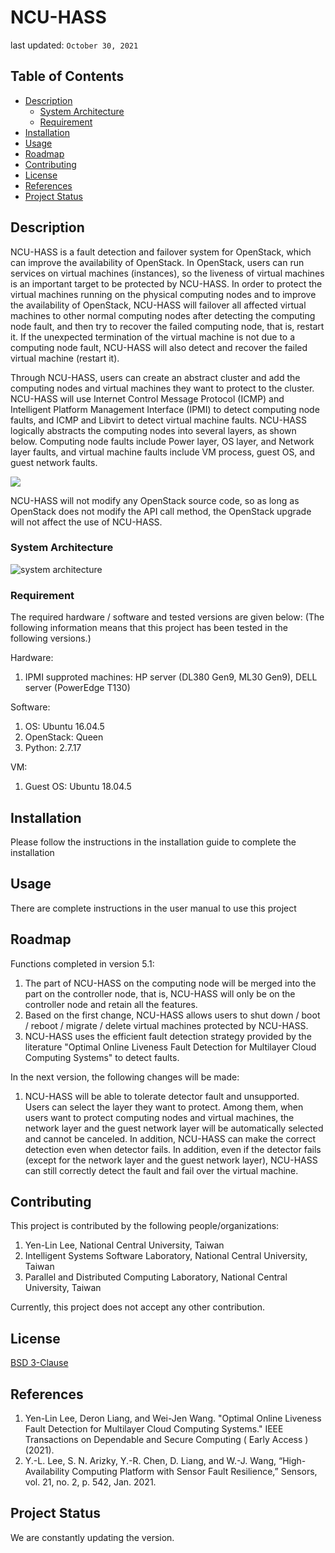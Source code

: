 
NCU-HASS
===
last updated: `October 30, 2021`

## Table of Contents

* [Description](#Description)
  * [System Architecture](#System-Architecture)
  * [Requirement](#Requirement)
* [Installation](#Installation)
* [Usage](#Usage)
* [Roadmap](#Roadmap)
* [Contributing](#Contributing)
* [License](#License)
* [References](#References)
* [Project Status](#Project-Status)

## Description
NCU-HASS is a fault detection and failover system for OpenStack, which can improve the availability of OpenStack. In OpenStack, users can run services on virtual machines (instances), so the liveness of virtual machines is an important target to be protected by NCU-HASS. In order to protect the virtual machines running on the physical computing nodes and to improve the availability of OpenStack, NCU-HASS will failover all affected virtual machines to other normal computing nodes after detecting the computing node fault, and then try to recover the failed computing node, that is, restart it. If the unexpected termination of the virtual machine is not due to a computing node fault, NCU-HASS will also detect and recover the failed virtual machine (restart it).

Through NCU-HASS, users can create an abstract cluster and add the computing nodes and virtual machines they want to protect to the cluster. NCU-HASS will use Internet Control Message Protocol (ICMP) and Intelligent Platform Management Interface (IPMI) to detect computing node faults, and ICMP and Libvirt to detect virtual machine faults. NCU-HASS logically abstracts the computing nodes into several layers, as shown below. Computing node faults include Power layer, OS layer, and Network layer faults, and virtual machine faults include VM process, guest OS, and guest network faults.

![](https://i.imgur.com/8S3YUAt.png)

NCU-HASS will not modify any OpenStack source code, so as long as OpenStack does not modify the API call method, the OpenStack upgrade will not affect the use of NCU-HASS.

### System Architecture
![system architecture](doc/picture/system\%20architecture.png)

### Requirement
The required hardware / software and tested versions are given below:
(The following information means that this project has been tested in the following versions.)

Hardware:
1.	IPMI supproted machines: HP server (DL380 Gen9, ML30 Gen9), DELL server (PowerEdge T130)

Software:
1.	OS: Ubuntu 16.04.5
2.	OpenStack: Queen
3.	Python: 2.7.17

VM:
1. Guest OS: Ubuntu 18.04.5

Installation
---
Please follow the instructions in the installation guide to complete the installation

Usage
---
There are complete instructions in the user manual to use this project

Roadmap
---
Functions completed in version 5.1:
1. The part of NCU-HASS on the computing node will be merged into the part on the controller node, that is, NCU-HASS will only be on the controller node and retain all the features.
2. Based on the first change, NCU-HASS allows users to shut down / boot / reboot / migrate / delete virtual machines protected by NCU-HASS.
3. NCU-HASS uses the efficient fault detection strategy provided by the literature "Optimal Online Liveness Fault Detection for Multilayer Cloud Computing Systems" to detect faults.

In the next version, the following changes will be made:

1. NCU-HASS will be able to tolerate detector fault and unsupported. Users can select the layer they want to protect. Among them, when users want to protect computing nodes and virtual machines, the network layer and the guest network layer will be automatically selected and cannot be canceled. In addition, NCU-HASS can make the correct detection even when detector fails. In addition, even if the detector fails (except for the network layer and the guest network layer), NCU-HASS can still correctly detect the fault and fail over the virtual machine.

Contributing
---
This project is contributed by the following people/organizations:
1. Yen-Lin Lee, National Central University, Taiwan 
2. Intelligent Systems Software Laboratory, National Central University, Taiwan
3. Parallel and Distributed Computing Laboratory, National Central University, Taiwan

Currently, this project does not accept any other contribution.

License
---
[BSD 3-Clause](https://opensource.org/licenses/BSD-3-Clause)

References
---
1. Yen-Lin Lee, Deron Liang, and Wei-Jen Wang. "Optimal Online Liveness Fault Detection for Multilayer Cloud Computing Systems." IEEE Transactions on Dependable and Secure Computing ( Early Access ) (2021).
2. Y.-L. Lee, S. N. Arizky, Y.-R. Chen, D. Liang, and W.-J. Wang, “High-Availability Computing Platform with Sensor Fault Resilience,” Sensors, vol. 21, no. 2, p. 542, Jan. 2021.

Project Status
---
We are constantly updating the version.
